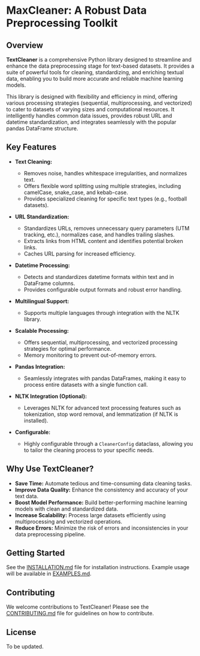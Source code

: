# MaxCleaner: A Robust Data Preprocessing Toolkit

## Overview

**TextCleaner** is a comprehensive Python library designed to streamline and enhance the data preprocessing stage for text-based datasets. It provides a suite of powerful tools for cleaning, standardizing, and enriching textual data, enabling you to build more accurate and reliable machine learning models.

This library is designed with flexibility and efficiency in mind, offering various processing strategies (sequential, multiprocessing, and vectorized) to cater to datasets of varying sizes and computational resources.  It intelligently handles common data issues, provides robust URL and datetime standardization, and integrates seamlessly with the popular pandas DataFrame structure.

## Key Features

*   **Text Cleaning:**
    *   Removes noise, handles whitespace irregularities, and normalizes text.
    *   Offers flexible word splitting using multiple strategies, including camelCase, snake\_case, and kebab-case.
    *   Provides specialized cleaning for specific text types (e.g., football datasets).

*   **URL Standardization:**
    *   Standardizes URLs, removes unnecessary query parameters (UTM tracking, etc.), normalizes case, and handles trailing slashes.
    *   Extracts links from HTML content and identifies potential broken links.
    *   Caches URL parsing for increased efficiency.

*   **Datetime Processing:**
    *   Detects and standardizes datetime formats within text and in DataFrame columns.
    *   Provides configurable output formats and robust error handling.

*   **Multilingual Support:**
    *   Supports multiple languages through integration with the NLTK library.

*   **Scalable Processing:**
    *   Offers sequential, multiprocessing, and vectorized processing strategies for optimal performance.
    *   Memory monitoring to prevent out-of-memory errors.

*   **Pandas Integration:**
    *   Seamlessly integrates with pandas DataFrames, making it easy to process entire datasets with a single function call.

*   **NLTK Integration (Optional):**
    *   Leverages NLTK for advanced text processing features such as tokenization, stop word removal, and lemmatization (if NLTK is installed).

*   **Configurable:**
    *   Highly configurable through a `CleanerConfig` dataclass, allowing you to tailor the cleaning process to your specific needs.

## Why Use TextCleaner?

*   **Save Time:** Automate tedious and time-consuming data cleaning tasks.
*   **Improve Data Quality:** Enhance the consistency and accuracy of your text data.
*   **Boost Model Performance:** Build better-performing machine learning models with clean and standardized data.
*   **Increase Scalability:** Process large datasets efficiently using multiprocessing and vectorized operations.
*   **Reduce Errors:** Minimize the risk of errors and inconsistencies in your data preprocessing pipeline.

## Getting Started

See the [INSTALLATION.md](INSTALLATION.md) file for installation instructions.  Example usage will be available in [EXAMPLES.md](EXAMPLES.md).

## Contributing

We welcome contributions to TextCleaner!  Please see the [CONTRIBUTING.md](CONTRIBUTING.md) file for guidelines on how to contribute.

## License

To be updated.